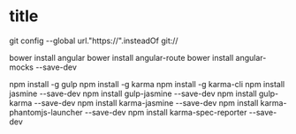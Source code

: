# title
git config --global url."https://".insteadOf git://

bower install angular
bower install angular-route
bower install angular-mocks --save-dev

npm install -g gulp
npm install -g karma
npm install -g karma-cli
npm install jasmine --save-dev
npm install gulp-jasmine --save-dev
npm install gulp-karma --save-dev
npm install karma-jasmine --save-dev
npm install karma-phantomjs-launcher --save-dev
npm install karma-spec-reporter --save-dev